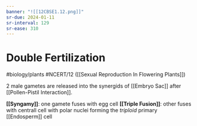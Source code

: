 ```yaml
---
banner: "![[12CBSE1.12.png]]"
sr-due: 2024-01-11
sr-interval: 129
sr-ease: 310
---
```

# Double Fertilization
#biology/plants  #NCERT/12 ([[Sexual Reproduction In Flowering Plants]]) 

2 male gametes are released into the synergids of [[Embryo Sac]] after [[Pollen-Pistil Interaction]]. 

**[[Syngamy]]**: one gamete fuses with egg cell
**[[Triple Fusion]]**: other fuses with centrall cell with polar nuclei forming the *triploid* primary [[Endosperm]] cell

